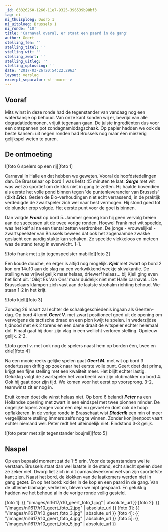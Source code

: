 ```yaml
---
_id: 63326260-1266-11e7-9325-396539b98bf3
tag: ni
ni_thuisploeg: Dworp 1
ni_uitploeg: Brussels 1
ni_ronde: '10'
title: 'Carnaval overal, er staat een paard in de gang'
author: Geert
stelling_fen: ''
stelling_titel: ''
stelling_wit: ''
stelling_zwart: ''
stelling_uitleg: ''
stelling_oplossing: ''
date: '2017-03-26T20:54:22.296Z'
layout: verslag
excerpt_separator: <!--more-->
---
```

## Vooraf

Mits winst in deze ronde had de tegenstander van vandaag nog een waterkansje op behoud. Van onze kant konden wij er, bevrijd van alle degradatiedemonen, vrijuit tegenaan gaan. De juiste ingrediënten dus voor een ontspannen pot zondagnamiddagschaak. Op papier hadden we ook de beste kansen: uit negen ronden had Brussels nog maar één miezerig gelijkspel weten te puren.<!--more-->

## De ontmoeting

![foto 6 spelers op een rij][foto 1]

Carnaval in Halle en dat hebben we geweten. Vooral de hoofdstedelingen dan. De Brusselaar op bord 1 was liefst 45 minuten te laat. **_Serge_** met wit was wel zo sportief om de klok niet in gang te zetten. Hij haalde bovendien als eerste het volle pond binnen tegen 'de puntenleverancier van Brussels' (dixit **_Eric_**). Gezien de Elo-verhoudingen niet echt verrassend; in de praktijk verdedigde de zwartspeler zich wel naar best vermogen. Hij stond goed tot de blunder erop volgde. Het eerste punt voor de goei is binnen.

Dan volgde **_Frank_** op bord 5. Jammer genoeg kon hij geen vervolg breien aan de successen uit de twee vorige ronden. Hoewel Frank met wit speelde, was het kalf al na een tiental zetten verdronken. De jonge - vrouwelijke! - zwartspeelster van Brussels bewees dat ook het zogenaamde zwakke geslacht een aardig stukje kan schaken. Ze speelde vlekkeloos en meteen was de stand terug in evenwicht. 1-1.

![foto frank met zijn tegenspeelster mabille][foto 2]

Een koude douche, en erger is altijd nog mogelijk. **_Kjell_** met zwart op bord 2 kon om 14u10 aan de slag na een verkwikkend weekje skivakantie. De stelling was vrijwel gelijk maar helaas, driewerf helaas... bij Kjell ging even het licht uit. 'Oilsjt Es Van Ons' maar duidelijk niet met Halle carnaval... De Brusselaars klampen zich vast aan de laatste strohalm richting behoud. We staan 1-2 in het krijt.

![foto kjell][foto 3]

Zondag 26 maart zal echter de schaakgeschiedenis ingaan als Geerten-dag. Op bord 4 komt **_Geert V._** met zwart positioneel goed uit de opening om vervolgens de tactische draad en een pion kwijt te spelen. In wederzijdse tijdnood met elk 2 torens en een dame draait de witspeler echter helemaal dol. Finaal gaat hij door zijn vlag in een wellicht verloren stelling. Opnieuw gelijk. 2-2.

![foto geert v. met ook nog de spelers naast hem op borden één, twee en drie][foto 4]

Na een mooie reeks gelijke spelen gaat **_Geert M._** met wit op bord 3 ondertussen driftig op zoek naar het eerste volle punt. Geert doet dat prima, krijgt een fijne stelling met een kwaliteit meer. Het blijft echter lastig. Gelukkig volgt de zwartspeler het voorbeeld van zijn clubmakker op bord 4. Ook hij gaat door zijn tijd. We komen voor het eerst op voorsprong. 3-2, teamwinst zit er nog in.

Eruit komen doet die winst helaas niet. Op bord 6 belandt **_Peter_** na een Hollandse opening met zwart in een eindspel met twee pionnen minder. De ongelijke lopers zorgen voor een déjà vu gevoel en doet ook de hoop opflakkeren. In de vorige ronde in Brasschaat wist **_Diederik_** een min of meer vergelijkbare stelling immers zelfs nog te winnen. Zonder konijnenpoot vaart echter niemand wel. Peter redt het uiteindelijk niet. Eindstand 3-3 gelijk.

![foto peter met zijn tegenstander boujmil][foto 5]

## Naspel

Op een bepaald moment zat de 1-5 erin. Voor de tegenstanders wel te verstaan. Brussels staat dan wel laatste in de stand, echt slecht spelen doen ze zeker niet. Dworp liet zich in dit carnavalweekend wel van zijn sportiefste kant zien. Naast het bord, de klokken van de laatkomers werden niet in gang gezet. En op het bord: kolder in de kop en een paard in de gang. Van de ultieme blamage, verliezen, bleven we nipt gespaard. En gelukkig hadden we het behoud al in de vorige ronde veilig gesteld.

[foto 1]: {{ "/images/ni1617/r10_geert_foto_1.jpg" | absolute_url }}
[foto 2]: {{ "/images/ni1617/r10_geert_foto_2.jpg" | absolute_url }}
[foto 3]: {{ "/images/ni1617/r10_geert_foto_3.jpg" | absolute_url }}
[foto 4]: {{ "/images/ni1617/r10_geert_foto_4.jpg" | absolute_url }}
[foto 5]: {{ "/images/ni1617/r10_geert_foto_5.jpg" | absolute_url }}
